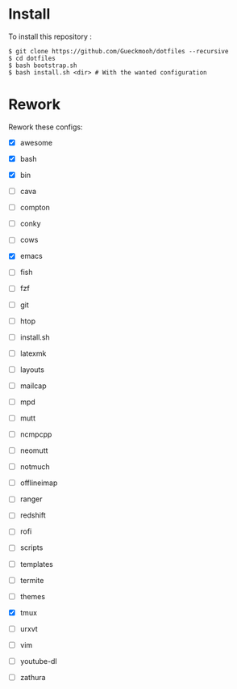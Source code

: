 # Install

To install this repository :

    $ git clone https://github.com/Gueckmooh/dotfiles --recursive
    $ cd dotfiles
    $ bash bootstrap.sh
    $ bash install.sh <dir> # With the wanted configuration

# Rework

Rework these configs:

- [X] awesome
- [X] bash
- [X] bin
- [ ] cava
- [ ] compton
- [ ] conky
- [ ] cows
- [X] emacs
- [ ] fish
- [ ] fzf
- [ ] git
- [ ] htop
- [ ] install.sh
- [ ] latexmk
- [ ] layouts
- [ ] mailcap
- [ ] mpd
- [ ] mutt
- [ ] ncmpcpp
- [ ] neomutt
- [ ] notmuch
- [ ] offlineimap
- [ ] ranger
- [ ] redshift
- [ ] rofi
- [ ] scripts
- [ ] templates
- [ ] termite
- [ ] themes
- [X] tmux
- [ ] urxvt
- [ ] vim
- [ ] youtube-dl
- [ ] zathura

